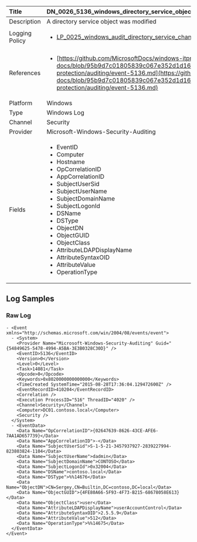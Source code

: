 | Title          | DN_0026_5136_windows_directory_service_object_was_modified                                                                                                      |
|:---------------|:-----------------------------------------------------------------------------------------------------------------|
| Description    | A directory service object was modified                                                                                                |
| Logging Policy | <ul><li>[LP_0025_windows_audit_directory_service_changes](../Logging_Policies/LP_0025_windows_audit_directory_service_changes.md)</li></ul> |
| References     | <ul><li>[https://github.com/MicrosoftDocs/windows-itpro-docs/blob/95b9d7c01805839c067e352d1d16702604b15f11/windows/security/threat-protection/auditing/event-5136.md](https://github.com/MicrosoftDocs/windows-itpro-docs/blob/95b9d7c01805839c067e352d1d16702604b15f11/windows/security/threat-protection/auditing/event-5136.md)</li></ul>                                  |
| Platform       | Windows   |
| Type           | Windows Log 		| 
| Channel        | Security    |
| Provider       | Microsoft-Windows-Security-Auditing   |
| Fields         | <ul><li>EventID</li><li>Computer</li><li>Hostname</li><li>OpCorrelationID</li><li>AppCorrelationID</li><li>SubjectUserSid</li><li>SubjectUserName</li><li>SubjectDomainName</li><li>SubjectLogonId</li><li>DSName</li><li>DSType</li><li>ObjectDN</li><li>ObjectGUID</li><li>ObjectClass</li><li>AttributeLDAPDisplayName</li><li>AttributeSyntaxOID</li><li>AttributeValue</li><li>OperationType</li></ul>                                               |


## Log Samples

### Raw Log

```
- <Event xmlns="http://schemas.microsoft.com/win/2004/08/events/event">
  - <System>
    <Provider Name="Microsoft-Windows-Security-Auditing" Guid="{54849625-5478-4994-A5BA-3E3B0328C30D}" /> 
    <EventID>5136</EventID> 
    <Version>0</Version> 
    <Level>0</Level> 
    <Task>14081</Task> 
    <Opcode>0</Opcode> 
    <Keywords>0x8020000000000000</Keywords> 
    <TimeCreated SystemTime="2015-08-28T17:36:04.129472600Z" /> 
    <EventRecordID>410204</EventRecordID> 
    <Correlation /> 
    <Execution ProcessID="516" ThreadID="4020" /> 
    <Channel>Security</Channel> 
    <Computer>DC01.contoso.local</Computer> 
    <Security /> 
  </System>
  - <EventData>
    <Data Name="OpCorrelationID">{02647639-8626-43CE-AFE6-7AA1AD657739}</Data> 
    <Data Name="AppCorrelationID">-</Data> 
    <Data Name="SubjectUserSid">S-1-5-21-3457937927-2839227994-823803824-1104</Data> 
    <Data Name="SubjectUserName">dadmin</Data> 
    <Data Name="SubjectDomainName">CONTOSO</Data> 
    <Data Name="SubjectLogonId">0x32004</Data> 
    <Data Name="DSName">contoso.local</Data> 
    <Data Name="DSType">%%14676</Data> 
    <Data Name="ObjectDN">CN=Sergey,CN=Builtin,DC=contoso,DC=local</Data> 
    <Data Name="ObjectGUID">{4FE80A66-5F93-4F73-B215-68678058E613}</Data> 
    <Data Name="ObjectClass">user</Data> 
    <Data Name="AttributeLDAPDisplayName">userAccountControl</Data> 
    <Data Name="AttributeSyntaxOID">2.5.5.9</Data> 
    <Data Name="AttributeValue">512</Data> 
    <Data Name="OperationType">%%14675</Data> 
  </EventData>
</Event>

```





